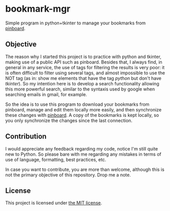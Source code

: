 # bookmark-mgr

Simple program in python+tkinter to manage your bookmarks from [pinboard][pinboard_lnk].

## Objective

The reason why I started this project is to practice with python and tkinter, making use of a public API such as pinboard. Besides that, I always find, in general in any service, the use of tags for filtering the results is very poor: it is often difficult to filter using several tags, and almost impossible to use the NOT tag (as in: show me elements that have the tag *python* but don't have *tkinter*). So my intention here is to develop a search functionality allowing this more powerful search, similar to the syntaxis used by google when searching emails in gmail, for example.

So the idea is to use this program to download your bookmarks from pinboard, manage and edit them locally more easily, and then synchronize these changes with [pinboard][pinboard_lnk]. A copy of the bookmarks is kept locally, so you only synchronize the changes since the last connection.


## Contribution

I would appreciate any feedback regarding my code, notice I'm still quite new to Python. So please bare with me regarding any mistakes in terms of use of language, formatting, best practices, etc.

In case you want to contribute, you are more than welcome, although this is not the primary objective of this repository. Drop me a note.


## License

This project is licensed under [the MIT license](https://tldrlegal.com/license/mit-license).


[pinboard_lnk]: https://pinboard.in
